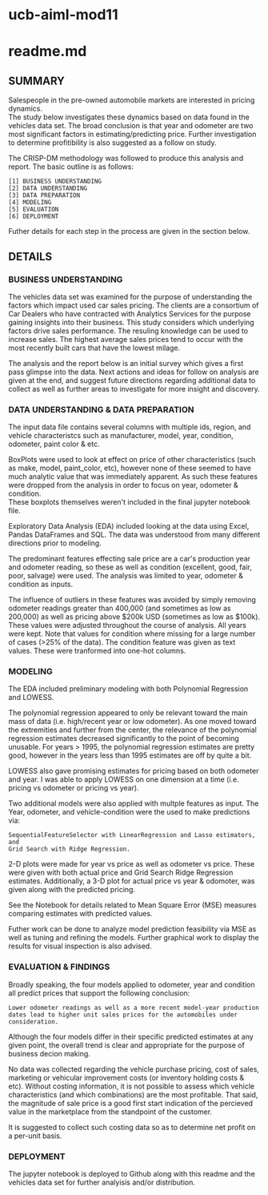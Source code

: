 # ucb-aiml-mod11
# readme.md



## SUMMARY 

Salespeople in the pre-owned automobile markets are interested in pricing dynamics.  
The study below investigates these dynamics based on data found in the vehicles 
data set. The broad conclusion is that year and odometer are two most significant 
factors in estimating/predicting price.  Further investigation to determine 
profitibility is also suggested as a follow on study.

The CRISP-DM methodology was followed to produce this analysis and report. The 
basic outline is as follows:

    [1] BUSINESS UNDERSTANDING 
    [2] DATA UNDERSTANDING 
    [3] DATA PREPARATION 
    [4] MODELING 
    [5] EVALUATION 
    [6] DEPLOYMENT

Futher details for each step in the process are given in the section below. 



## DETAILS 

### BUSINESS UNDERSTANDING 

The vehicles data set was examined for the purpose of understanding the factors 
which impact used car sales pricing.  The clients are a consortium of Car Dealers 
who have contracted with Analytics Services for the purpose gaining insights 
into their business. This study considers which underlying factors drive sales 
performance. The resuling knowledge can be used to increase sales.  The highest 
average sales prices tend to occur with the most recently built cars that have 
the lowest milage.

The analysis and the report below is an initial survey which gives a first pass
glimpse into the data.  Next actions and ideas for follow on analysis are given 
at the end, and suggest future directions regarding additional data to collect 
as well as further areas to investigate for more insight and discovery.



### DATA UNDERSTANDING & DATA PREPARATION 

The input data file contains several columns with multiple ids, region, and 
vehicle characteristcs such as manufacturer, model, year, condition, odometer,
paint color & etc. 


BoxPlots were used to look at effect on price of other characteristics (such 
as make, model, paint_color, etc), however none of these seemed to have much
analytic value that was immediately apparent. As such these features were 
dropped from the analysis in order to focus on year, odometer & condition.  
These boxplots themselves weren't included in the final jupyter notebook
file. 

Exploratory Data Analysis (EDA) included looking at the data using Excel, 
Pandas DataFrames and SQL. The data was understood from many different
directions prior to modeling. 

The predominant features effecting sale price are a car's production year 
and odometer reading, so these as well as condition (excellent, good, fair, 
poor, salvage) were used. The analysis was limited to year, odometer & condition
as inputs.

The influence of outliers in these features was avoided by simply removing 
odometer readings greater than 400,000 (and sometimes as low as 200,000) 
as well as pricing above $200k USD (sometimes as low as $100k). These values 
were adjusted throughout the course of analysis. All years were kept. 
Note that values for condition where missing for a large number of cases 
(>25% of the data). The condition feature was given as text values. These were
tranformed into one-hot columns.

### MODELING 

The EDA included preliminary modeling with both Polynomial Regression and LOWESS.

The polynomial regression appeared to only be relevant toward the main mass of
data (i.e. high/recent year or low odometer). As one moved toward the extremities 
and further from the center, the relevance of the polynomial regression estimates 
decreased significantly to the point of becoming unusable. For years > 1995, the 
polynomial regression  estimates are pretty good, however in the years less 
than 1995 estimates are off by quite a bit.

LOWESS also gave promising estimates for pricing based on both odometer 
and year. I was able to apply LOWESS on one dimension at a time (i.e. pricing 
vs odometer or pricing vs year). 

Two additional models were also applied with multple features as input. The Year, 
odometer, and vehicle-condition were the used to make predictions via:

    SequentialFeatureSelector with LinearRegression and Lasso estimators, and 
    Grid Search with Ridge Regression.

2-D plots were made for year vs price  as well as odometer vs price. 
These were given with both actual price and Grid Search Ridge Regression estimates. 
Additionally, a 3-D plot for actual price vs year & odomoter, was given along 
with the predicted pricing. 

See the Notebook for details related to Mean Square Error (MSE) measures comparing 
estimates with predicted values. 

Futher work can be done to analyze model prediction feasibility via MSE as well 
as tuning and refining the models. Further graphical work to display the results 
for visual inspection is also advised.



### EVALUATION & FINDINGS 

Broadly speaking, the four models applied to odometer, year and condition 
all predict prices that support the following conclusion:

    Lower odometer readings as well as a more recent model-year production 
    dates lead to higher unit sales prices for the automobiles under 
    consideration. 

Although the four models differ in their specific predicted estimates at any 
given point, the overall trend is clear and appropriate for the purpose of 
business decion making.

No data was collected regarding the vehicle purchase pricing, cost of sales, 
marketing or vehicular improvement costs (or inventory holding costs & etc). 
Without costing information, it is not possible to assess which vehicle 
characteristics (and which combinations) are the most profitable. That said,
the magnitude of sale price is a good first start indication of the percieved
value in the marketplace from the standpoint of the customer. 

It is suggested to collect such costing data so as to determine net profit on
a per-unit basis. 


### DEPLOYMENT

The jupyter notebook is deployed to Github along with this readme and the 
vehicles data set for further analyisis and/or distribution.





